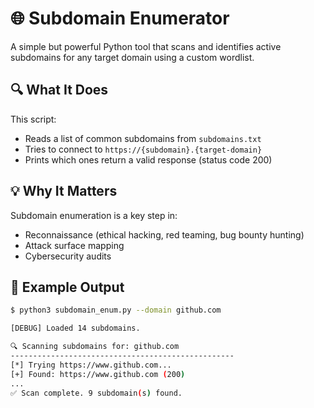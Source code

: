 # 🌐 Subdomain Enumerator

A simple but powerful Python tool that scans and identifies active subdomains for any target domain using a custom wordlist.

## 🔍 What It Does

This script:
- Reads a list of common subdomains from `subdomains.txt`
- Tries to connect to `https://{subdomain}.{target-domain}`
- Prints which ones return a valid response (status code 200)

## 💡 Why It Matters

Subdomain enumeration is a key step in:
- Reconnaissance (ethical hacking, red teaming, bug bounty hunting)
- Attack surface mapping
- Cybersecurity audits

## 🧪 Example Output

```bash
$ python3 subdomain_enum.py --domain github.com

[DEBUG] Loaded 14 subdomains.

🔍 Scanning subdomains for: github.com
--------------------------------------------------
[*] Trying https://www.github.com...
[+] Found: https://www.github.com (200)
...
✅ Scan complete. 9 subdomain(s) found.
